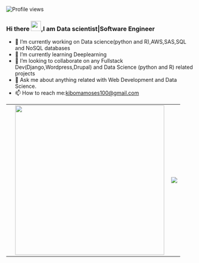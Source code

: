 


![Profile views](https://gpvc.arturio.dev/kibomamoses)
### Hi there <img src="https://user-images.githubusercontent.com/5679180/79618120-0daffb80-80be-11ea-819e-d2b0fa904d07.gif" width="27px">,I am <b>Data scientist|Software Engineer</b> 


- 🔭 I’m currently working on Data science(python and R),AWS,SAS,SQL and NoSQL databases
- 🌱 I’m currently learning Deeplearning
- 👯 I’m looking to collaborate on any Fullstack Dev(Django,Wordpress,Drupal) and Data Science (python and R) related projects
- 💬 Ask me about  anything related with Web Development and Data Science.
- 📫 How to reach me:kibomamoses100@gmail.com

<center>
  <table>
  <tr>
      <td>
        <td>
          <img width="400px" align="left" src="https://github-readme-stats.vercel.app/api?username=kibomamoses&count_private=true&show_icons=true&theme=dark&layout=compact"/>
       </td>
    <td>
     <a href="https://wakatime.com"><img src="https://wakatime.com/share/@kibomamoses/d3306495-5d98-4e65-a003-03ae12f0438a.png" /></a>
    </td>
  </tr>   
</table>
</center>



